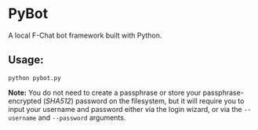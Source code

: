# PyBot
A local F-Chat bot framework built with Python.

## Usage:
`python pybot.py`

**Note:** You do not need to create a passphrase or store your passphrase-encrypted (*SHA512*) password on the filesystem, but it will require you to input your username and password either via the login wizard, or via the `--username` and `--password` arguments.
